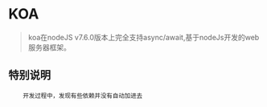 # KOA

> koa在nodeJS v7.6.0版本上完全支持async/await,基于nodeJs开发的web服务器框架。

## 特别说明

```
    开发过程中，发现有些依赖并没有自动加进去
```